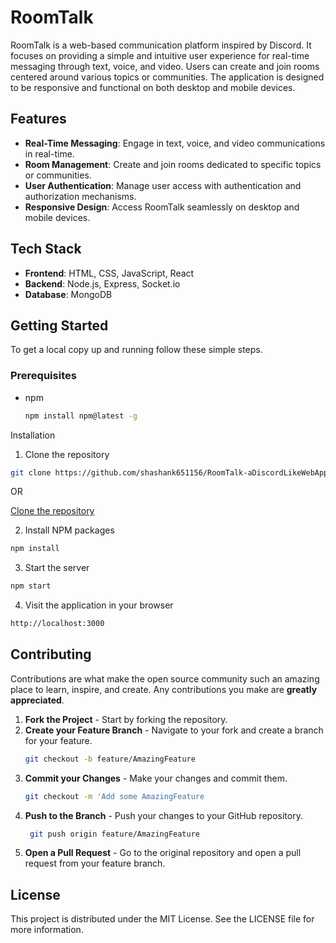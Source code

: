 # RoomTalk

RoomTalk is a web-based communication platform inspired by Discord. It focuses on providing a simple and intuitive user experience for real-time messaging through text, voice, and video. Users can create and join rooms centered around various topics or communities. The application is designed to be responsive and functional on both desktop and mobile devices.

## Features

- **Real-Time Messaging**: Engage in text, voice, and video communications in real-time.
- **Room Management**: Create and join rooms dedicated to specific topics or communities.
- **User Authentication**: Manage user access with authentication and authorization mechanisms.
- **Responsive Design**: Access RoomTalk seamlessly on desktop and mobile devices.

## Tech Stack

- **Frontend**: HTML, CSS, JavaScript, React
- **Backend**: Node.js, Express, Socket.io
- **Database**: MongoDB

## Getting Started

To get a local copy up and running follow these simple steps.

### Prerequisites

- npm
  ```sh
  npm install npm@latest -g
  
Installation
1. Clone the repository
  ```sh
git clone https://github.com/shashank651156/RoomTalk-aDiscordLikeWebApplication
```
OR  
  
[Clone the repository](https://github.com/shashank651156/RoomTalk-aDiscordLikeWebApplication.git)

2. Install NPM packages
```sh
npm install
```
3. Start the server
```sh
npm start
```
4. Visit the application in your browser
```sh
http://localhost:3000
```
## Contributing

Contributions are what make the open source community such an amazing place to learn, inspire, and create. Any contributions you make are **greatly appreciated**.

1. **Fork the Project** - Start by forking the repository.
2. **Create your Feature Branch** - Navigate to your fork and create a branch for your feature.
   ```sh
   git checkout -b feature/AmazingFeature
3. **Commit your Changes** - Make your changes and commit them.
   ```sh
   git checkout -m 'Add some AmazingFeature 
4. **Push to the Branch** - Push your changes to your GitHub repository.
   ```sh
    git push origin feature/AmazingFeature
5. **Open a Pull Request** - Go to the original repository and open a pull request from your feature branch.
   
## License
This project is distributed under the MIT License. See the LICENSE file for more information.
